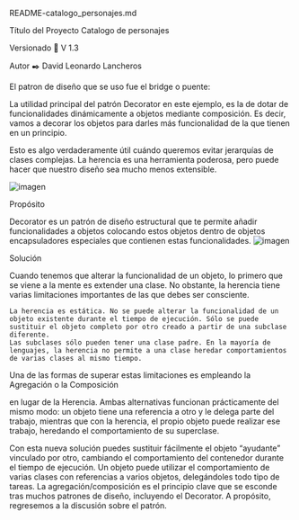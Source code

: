 README-catalogo_personajes.md

Título del Proyecto Catalogo de personajes

Versionado 📌 V 1.3

Autor ✒️ David Leonardo Lancheros

El patron de diseño que se uso fue el bridge o puente:

La utilidad principal del patrón Decorator en este ejemplo, es la de dotar de funcionalidades dinámicamente a objetos mediante composición. Es decir, vamos a decorar los objetos para darles más funcionalidad de la que tienen en un principio.

Esto es algo verdaderamente útil cuándo queremos evitar jerarquías de clases complejas. La herencia es una herramienta poderosa, pero puede hacer que nuestro diseño sea mucho menos extensible. 

![imagen](https://user-images.githubusercontent.com/37816530/115420574-de483900-a1c0-11eb-9674-66dc38a2114d.png)


Propósito

Decorator es un patrón de diseño estructural que te permite añadir funcionalidades a objetos colocando estos objetos dentro de objetos encapsuladores especiales que contienen estas funcionalidades.
![imagen](https://user-images.githubusercontent.com/37816530/115420296-a3460580-a1c0-11eb-8535-298e2077af26.png)


Solución

Cuando tenemos que alterar la funcionalidad de un objeto, lo primero que se viene a la mente es extender una clase. No obstante, la herencia tiene varias limitaciones importantes de las que debes ser consciente.

    La herencia es estática. No se puede alterar la funcionalidad de un objeto existente durante el tiempo de ejecución. Sólo se puede sustituir el objeto completo por otro creado a partir de una subclase diferente.
    Las subclases sólo pueden tener una clase padre. En la mayoría de lenguajes, la herencia no permite a una clase heredar comportamientos de varias clases al mismo tiempo.

Una de las formas de superar estas limitaciones es empleando la Agregación o la Composición 

en lugar de la Herencia. Ambas alternativas funcionan prácticamente del mismo modo: un objeto tiene una referencia a otro y le delega parte del trabajo, mientras que con la herencia, el propio objeto puede realizar ese trabajo, heredando el comportamiento de su superclase.

Con esta nueva solución puedes sustituir fácilmente el objeto “ayudante” vinculado por otro, cambiando el comportamiento del contenedor durante el tiempo de ejecución. Un objeto puede utilizar el comportamiento de varias clases con referencias a varios objetos, delegándoles todo tipo de tareas. La agregación/composición es el principio clave que se esconde tras muchos patrones de diseño, incluyendo el Decorator. A propósito, regresemos a la discusión sobre el patrón.
